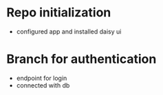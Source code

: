 # Repo initialization
- configured app and installed daisy ui 
# Branch for authentication
- endpoint for login 
- connected with db
